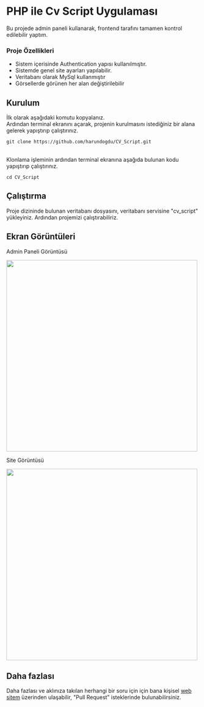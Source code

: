 # PHP ile Cv Script Uygulaması

Bu projede admin paneli kullanarak, frontend tarafını tamamen kontrol edilebilir yaptım. 

### Proje Özellikleri

<ul>
  <li>Sistem içerisinde Authentication yapısı kullanılmıştır.</li>
  <li>Sistemde genel site ayarları yapılabilir.</li>
  <li>Veritabanı olarak MySql kullanmıştır</li>
  <li>Görsellerde görünen her alan değiştirilebilir</li>
</ul>

## Kurulum

İlk olarak aşağıdaki komutu kopyalanız. 
<br />
Ardından terminal ekranını açarak, projenin kurulmasını istediğiniz bir alana gelerek yapıştırıp çalıştırınız.

```
git clone https://github.com/harundogdu/CV_Script.git
```
<br />
Klonlama işleminin ardından terminal ekranına aşağıda bulunan kodu yapıştırıp çalıştırınız.

```
cd CV_Script
```

## Çalıştırma

Proje dizininde bulunan veritabanı dosyasını, veritabanı servisine "cv_script" yükleyiniz. Ardından projemizi çalıştırabiliriz.


## Ekran Görüntüleri

<div>
  <p>Admin Paneli Görüntüsü</p>
  <img src="https://i.hizliresim.com/s8sJb8.png" width="500"/>
  <p>Site Görüntüsü</p>
  <img src="https://i.hizliresim.com/8HpEVI.png" width="500" />
</div>


## Daha fazlası
Daha fazlası ve aklınıza takılan herhangi bir soru için için bana kişisel [web sitem](https://harundogdu.com/) üzerinden ulaşabilir, "Pull Request" isteklerinde bulunabilirsiniz.




